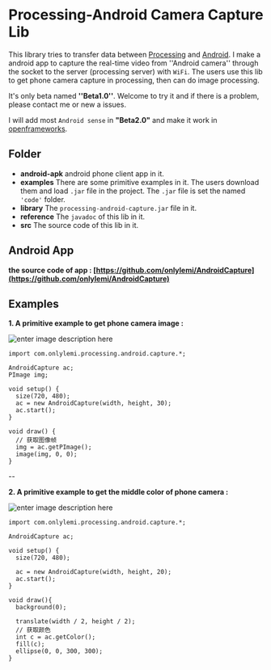 # Processing-Android Camera Capture Lib
This library tries to transfer data between [Processing](https://processing.org) and [Android](https://android.com). I make a android app to capture the real-time video from ''Android camera''  through the socket to the server (processing server) with `WiFi`. The users use this lib to get phone camera capture in processing, then can do image processing. 

It's only beta named **''Beta1.0''**. Welcome to try it and if there is a problem, please contact me or new a issues. 

I will add most `Android sense` in **"Beta2.0"** and make it work in [openframeworks](http://www.openframeworks.cc/). 

## Folder
* **android-apk** 
  android phone client app in it.
*  **examples**
  There are some primitive examples in it. The users download them and load `.jar` file in the project. The `.jar` file is set the named `'code'` folder.
*  **library**
  The `processing-android-capture.jar` file in it.
*  **reference**
  The `javadoc` of this lib in it.
*  **src** 
  The source code of this lib in it.

## Android App
 **the source code of app : [https://github.com/onlylemi/AndroidCapture](https://github.com/onlylemi/AndroidCapture)**

## Examples
**1. A primitive example to get phone camera image :**

![enter image description here](https://raw.githubusercontent.com/onlylemi/processing-android-capture/master/camera_image.gif)
```processing
import com.onlylemi.processing.android.capture.*;

AndroidCapture ac;
PImage img;

void setup() {
  size(720, 480);
  ac = new AndroidCapture(width, height, 30);
  ac.start();
}

void draw() {
  // 获取图像帧
  img = ac.getPImage();
  image(img, 0, 0);
}
```


--


**2. A primitive example to get the middle color of phone camera :**

![enter image description here](https://raw.githubusercontent.com/onlylemi/processing-android-capture/master/camera_color.gif)
```processing
import com.onlylemi.processing.android.capture.*;

AndroidCapture ac;

void setup() {
  size(720, 480);
  
  ac = new AndroidCapture(width, height, 20);
  ac.start();
}

void draw(){
  background(0);
  
  translate(width / 2, height / 2);
  // 获取颜色
  int c = ac.getColor();
  fill(c);
  ellipse(0, 0, 300, 300);
}
```
